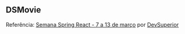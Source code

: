 ## DSMovie

Referência: [Semana Spring React - 7 a 13 de março](https://github.com/devsuperior/sds-dsmovie) por [DevSuperior](https://github.com/devsuperior)
